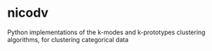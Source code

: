 # nicodv
Python implementations of the k-modes and k-prototypes clustering algorithms, for clustering categorical data
